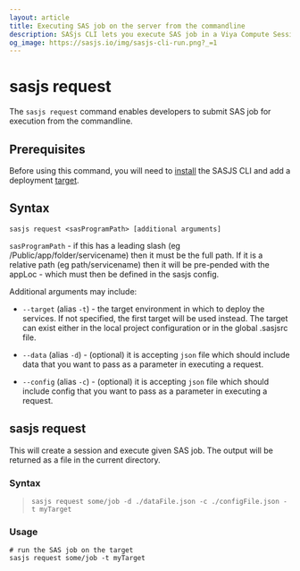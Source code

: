 ```yaml
---
layout: article
title: Executing SAS job on the server from the commandline
description: SASjs CLI lets you execute SAS job in a Viya Compute Session, that is on server directly from the terminal (or commandline session).
og_image: https://sasjs.io/img/sasjs-cli-run.png?_=1
---
```


sasjs request
====================

The `sasjs request` command enables developers to submit SAS job for execution from the commandline.

## Prerequisites
Before using this command, you will need to [install](/installation) the SASJS CLI and add a deployment [target](/add).

## Syntax

```
sasjs request <sasProgramPath> [additional arguments]
```

`sasProgramPath` - if this has a leading slash (eg /Public/app/folder/servicename)
then it must be the full path. If it is a relative path (eg path/servicename) then
it will be pre-pended with the appLoc - which must then be defined in the sasjs config.

Additional arguments may include:

* `--target` (alias `-t`) - the target environment in which to deploy the services.  If not specified, the first target will be used instead.
The target can exist either in the local project configuration or in the global .sasjsrc file.

* `--data` (alias `-d`) - (optional) it is accepting `json` file which should include data that you want to pass as a parameter in executing a request.

* `--config` (alias `-c`) - (optional) it is accepting `json` file which should include config that you want to pass as a parameter in executing a request.


## sasjs request

This will create a session and execute given SAS job. The output will be returned as a file in the current directory.

### Syntax

> `sasjs request some/job -d ./dataFile.json -c ./configFile.json -t myTarget`

### Usage

```
# run the SAS job on the target
sasjs request some/job -t myTarget
```